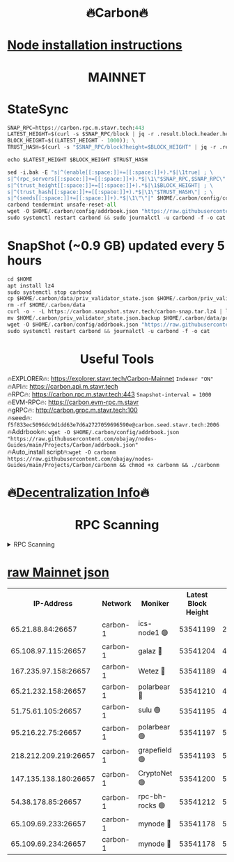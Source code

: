 <h1 align="center"> 🔥Carbon🔥</h1>

[Node installation instructions](https://github.com/obajay/nodes-Guides/tree/main/Projects/Carbon)
=
<h1 align="center"> MAINNET</h1>

# StateSync
```python
SNAP_RPC=https://carbon.rpc.m.stavr.tech:443
LATEST_HEIGHT=$(curl -s $SNAP_RPC/block | jq -r .result.block.header.height); \
BLOCK_HEIGHT=$((LATEST_HEIGHT - 1000)); \
TRUST_HASH=$(curl -s "$SNAP_RPC/block?height=$BLOCK_HEIGHT" | jq -r .result.block_id.hash)

echo $LATEST_HEIGHT $BLOCK_HEIGHT $TRUST_HASH

sed -i.bak -E "s|^(enable[[:space:]]+=[[:space:]]+).*$|\1true| ; \
s|^(rpc_servers[[:space:]]+=[[:space:]]+).*$|\1\"$SNAP_RPC,$SNAP_RPC\"| ; \
s|^(trust_height[[:space:]]+=[[:space:]]+).*$|\1$BLOCK_HEIGHT| ; \
s|^(trust_hash[[:space:]]+=[[:space:]]+).*$|\1\"$TRUST_HASH\"| ; \
s|^(seeds[[:space:]]+=[[:space:]]+).*$|\1\"\"|" $HOME/.carbon/config/config.toml
carbond tendermint unsafe-reset-all
wget -O $HOME/.carbon/config/addrbook.json "https://raw.githubusercontent.com/obajay/nodes-Guides/main/Projects/Carbon/addrbook.json"
sudo systemctl restart carbond && sudo journalctl -u carbond -f -o cat
```
# SnapShot (~0.9 GB) updated every 5 hours
```python
cd $HOME
apt install lz4
sudo systemctl stop carbond
cp $HOME/.carbon/data/priv_validator_state.json $HOME/.carbon/priv_validator_state.json.backup
rm -rf $HOME/.carbon/data
curl -o - -L https://carbon.snapshot.stavr.tech/carbon-snap.tar.lz4 | lz4 -c -d - | tar -x -C $HOME/.carbon --strip-components 2
mv $HOME/.carbon/priv_validator_state.json.backup $HOME/.carbon/data/priv_validator_state.json
wget -O $HOME/.carbon/config/addrbook.json "https://raw.githubusercontent.com/obajay/nodes-Guides/main/Projects/Carbon/addrbook.json"
sudo systemctl restart carbond && journalctl -u carbond -f -o cat
```

 <h1 align="center"> Useful Tools</h1>

🔥EXPLORER🔥:     https://explorer.stavr.tech/Carbon-Mainnet        `Indexer "ON"` \
🔥API🔥:          https://carbon.api.m.stavr.tech \
🔥RPC🔥:          https://carbon.rpc.m.stavr.tech:443              `Snapshot-interval = 1000` \
🔥EVM-RPC🔥:      https://carbon.evm-rpc.m.stavr \
🔥gRPC🔥:         http://carbon.grpc.m.stavr.tech:100 \
🔥seed🔥:      `f5f833ec5096dc9d1dd63e7d6a2727059696590e@carbon.seed.stavr.tech:2006` \
🔥Addrbook🔥:  `wget -O $HOME/.carbon/config/addrbook.json "https://raw.githubusercontent.com/obajay/nodes-Guides/main/Projects/Carbon/addrbook.json"` \
🔥Auto_install script🔥:`wget -O carbonm https://raw.githubusercontent.com/obajay/nodes-Guides/main/Projects/Carbon/carbonm && chmod +x carbonm && ./carbonm`

🔥[Decentralization Info](https://github.com/obajay/StateSync-snapshots/tree/main/Projects/Carbon/Decentralization)🔥
=
<h1 align="center"> RPC Scanning</h1>

<details>
<summary>RPC Scanning</summary>

<h2 align="center"> We scan nodes in real time every 4 hours. And we provide the final result of RPC endpoints.
We cannot influence the operation of these nodes in any way. </h2>


```python
If Voting Power is higher than 0 --> then the Node is a validator of the network and may be subject to attack and be a potential threat to the chain.
```
```python
We marked such validators with a red symbol
```

</details>

[raw Mainnet json](https://rpc-check.carbonm.stavr.tech/carbonm/rpc-carbonm-result.json)
=


<table><tr><th>IP-Address</th><th>Network</th><th>Moniker</th><th>Latest Block Height</th><th>Earliest Block Height</th><th>Catching Up</th><th>Tx Index</th><th>Voting Power</th><th>Scan Time</th></tr><tr><td>65.21.88.84:26657</td><td>carbon-1</td><td>ics-node1 🟢</td><td>53541199</td><td>21164241</td><td>False</td><td>off</td><td>0</td><td>2024-02-11T14:59:20.059128222UTC</td></tr><tr><td>65.108.97.115:26657</td><td>carbon-1</td><td>galaz 🔴</td><td>53541204</td><td>47374001</td><td>False</td><td>on</td><td>11255902239</td><td>2024-02-11T14:59:30.970229733UTC</td></tr><tr><td>167.235.97.158:26657</td><td>carbon-1</td><td>Wetez 🔴</td><td>53541189</td><td>48067570</td><td>False</td><td>on</td><td>1343100432</td><td>2024-02-11T14:58:56.888255257UTC</td></tr><tr><td>65.21.232.158:26657</td><td>carbon-1</td><td>polarbear 🔴</td><td>53541210</td><td>48126001</td><td>False</td><td>on</td><td>10542894245</td><td>2024-02-11T14:59:41.545095278UTC</td></tr><tr><td>51.75.61.105:26657</td><td>carbon-1</td><td>sulu 🟢</td><td>53541195</td><td>48742001</td><td>False</td><td>on</td><td>0</td><td>2024-02-11T14:59:13.139649032UTC</td></tr><tr><td>95.216.22.75:26657</td><td>carbon-1</td><td>polarbear 🟢</td><td>53541197</td><td>52338001</td><td>False</td><td>on</td><td>0</td><td>2024-02-11T14:59:17.630791339UTC</td></tr><tr><td>218.212.209.219:26657</td><td>carbon-1</td><td>grapefield 🟢</td><td>53541193</td><td>52371001</td><td>False</td><td>on</td><td>0</td><td>2024-02-11T14:59:10.711271983UTC</td></tr><tr><td>147.135.138.180:26657</td><td>carbon-1</td><td>CryptoNet 🟢</td><td>53541200</td><td>52934001</td><td>False</td><td>on</td><td>0</td><td>2024-02-11T14:59:22.434935218UTC</td></tr><tr><td>54.38.178.85:26657</td><td>carbon-1</td><td>rpc-bh-rocks 🟢</td><td>53541212</td><td>53130001</td><td>False</td><td>on</td><td>0</td><td>2024-02-11T14:59:46.005981546UTC</td></tr><tr><td>65.109.69.233:26657</td><td>carbon-1</td><td>mynode 🔴</td><td>53541178</td><td>53160001</td><td>False</td><td>off</td><td>8765442365</td><td>2024-02-11T14:58:36.092213676UTC</td></tr><tr><td>65.109.69.234:26657</td><td>carbon-1</td><td>mynode 🔴</td><td>53541178</td><td>53160001</td><td>False</td><td>off</td><td>12832536446</td><td>2024-02-11T14:58:36.419887388UTC</td></tr></table>
